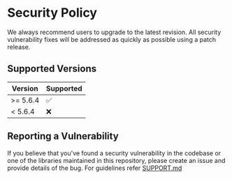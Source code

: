 # Security Policy

We always recommend users to upgrade to the latest revision. All security vulnerability fixes will be addressed as quickly as possible using a patch release.  
 
## Supported Versions

| Version | Supported          |
| ------- | ------------------ |
| &gt;= 5.6.4   | :white_check_mark: |
| < 5.6.4   | :x: |

## Reporting a Vulnerability
If you believe that you've found a security vulnerability in the codebase
or one of the libraries maintained in this repository, please create an issue and provide details of the bug. For guidelines refer [SUPPORT.md](.github/SUPPORT.md)